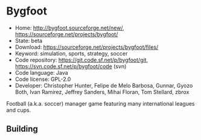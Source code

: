 # Bygfoot

- Home: http://bygfoot.sourceforge.net/new/, https://sourceforge.net/projects/bygfoot/
- State: beta
- Download: https://sourceforge.net/projects/bygfoot/files/
- Keyword: simulation, sports, strategy, soccer
- Code repository: https://git.code.sf.net/p/bygfoot/git, https://svn.code.sf.net/p/bygfoot/code (svn)
- Code language: Java
- Code license: GPL-2.0
- Developer: Christopher Hunter, Felipe de Melo Barbosa, Gunnar, Gyozo Both, Ivan Ramirez, Jeffrey Sanders, Mihai Floran, Tom Stellard, zbrox

Football (a.k.a. soccer) manager game featuring many international leagues and cups.

## Building
